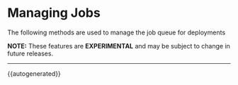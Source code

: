 <h1>Managing Jobs</h1>
The following methods are used to manage the job queue  for deployments

**NOTE:** These features are **EXPERIMENTAL** and may be subject to change in future releases.  

---
{{autogenerated}}
